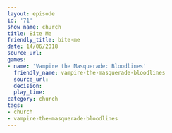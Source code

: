 ```yaml
---
layout: episode
id: '71'
show_name: church
title: Bite Me
friendly_title: bite-me
date: 14/06/2018
source_url: 
games:
- name: 'Vampire the Masquerade: Bloodlines'
  friendly_name: vampire-the-masquerade-bloodlines
  source_url: 
  decision: 
  play_time: 
category: church
tags:
- church
- vampire-the-masquerade-bloodlines
---
```


